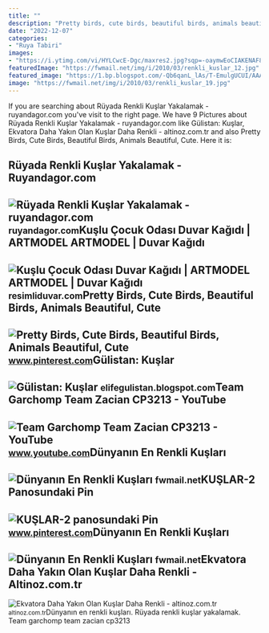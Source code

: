 ```yaml
---
title: ""
description: "Pretty birds, cute birds, beautiful birds, animals beautiful, cute"
date: "2022-12-07"
categories:
- "Ruya Tabiri"
images:
- "https://i.ytimg.com/vi/HYLCwcE-Dgc/maxres2.jpg?sqp=-oaymwEoCIAKENAF8quKqQMcGADwAQH4AYwCgALgA4oCDAgAEAEYRSBHKGUwDw==&amp;rs=AOn4CLC_ulBvmvqa2cf2uT56Qfk3FCYaDA"
featuredImage: "https://fwmail.net/img/i/2010/03/renkli_kuslar_12.jpg"
featured_image: "https://1.bp.blogspot.com/-Qb6qanL_lAs/T-EmulgUCUI/AAAAAAAAAgM/blT3N3OJYIA/s1600/IMG_1837.JPG"
image: "https://fwmail.net/img/i/2010/03/renkli_kuslar_19.jpg"
---
```


If you are searching about Rüyada Renkli Kuşlar Yakalamak - ruyandagor.com you've visit to the right page. We have 9 Pictures about Rüyada Renkli Kuşlar Yakalamak - ruyandagor.com like Gülistan: Kuşlar, Ekvatora Daha Yakın Olan Kuşlar Daha Renkli - altinoz.com.tr and also Pretty Birds, Cute Birds, Beautiful Birds, Animals Beautiful, Cute. Here it is:

Rüyada Renkli Kuşlar Yakalamak - Ruyandagor.com
-----------------------------------------------

 ![Rüyada Renkli Kuşlar Yakalamak - ruyandagor.com](https://images.ruyandagor.com/2017/05/renkli-kuslar-yakalamak-2152.jpg) <small>ruyandagor.com</small>Kuşlu Çocuk Odası Duvar Kağıdı | ARTMODEL ARTMODEL | Duvar Kağıdı
-----------------------------------------------------------------

 ![Kuşlu Çocuk Odası Duvar Kağıdı | ARTMODEL ARTMODEL | Duvar Kağıdı](https://resimliduvar.com/Content/images/2019/2/4/l/renkli-kuslar-46d5fab8.jpg) <small>resimliduvar.com</small>Pretty Birds, Cute Birds, Beautiful Birds, Animals Beautiful, Cute
------------------------------------------------------------------

 ![Pretty Birds, Cute Birds, Beautiful Birds, Animals Beautiful, Cute](https://i.pinimg.com/originals/0a/57/26/0a5726ed294b275b0e2f379070db7369.jpg) <small>www.pinterest.com</small>Gülistan: Kuşlar
----------------

 ![Gülistan: Kuşlar](https://1.bp.blogspot.com/-Qb6qanL_lAs/T-EmulgUCUI/AAAAAAAAAgM/blT3N3OJYIA/s1600/IMG_1837.JPG) <small>elifegulistan.blogspot.com</small>Team Garchomp Team Zacian CP3213 - YouTube
------------------------------------------

 ![Team Garchomp Team Zacian CP3213 - YouTube](https://i.ytimg.com/vi/HYLCwcE-Dgc/maxres2.jpg?sqp=-oaymwEoCIAKENAF8quKqQMcGADwAQH4AYwCgALgA4oCDAgAEAEYRSBHKGUwDw==&rs=AOn4CLC_ulBvmvqa2cf2uT56Qfk3FCYaDA) <small>www.youtube.com</small>Dünyanın En Renkli Kuşları
--------------------------

 ![Dünyanın En Renkli Kuşları](https://fwmail.net/img/i/2010/03/renkli_kuslar_19.jpg) <small>fwmail.net</small>KUŞLAR-2 Panosundaki Pin
------------------------

 ![KUŞLAR-2 panosundaki Pin](https://i.pinimg.com/originals/ff/66/7d/ff667da45f6e52771aa12a534a715ad0.jpg) <small>www.pinterest.com</small>Dünyanın En Renkli Kuşları
--------------------------

 ![Dünyanın En Renkli Kuşları](https://fwmail.net/img/i/2010/03/renkli_kuslar_12.jpg) <small>fwmail.net</small>Ekvatora Daha Yakın Olan Kuşlar Daha Renkli - Altinoz.com.tr
------------------------------------------------------------

 ![Ekvatora Daha Yakın Olan Kuşlar Daha Renkli - altinoz.com.tr](https://altinoz.com.tr/wp-content/uploads/2022/04/ekvatora-yakin-kuslar.jpg) <small>altinoz.com.tr</small>Dünyanın en renkli kuşları. Rüyada renkli kuşlar yakalamak. Team garchomp team zacian cp3213
